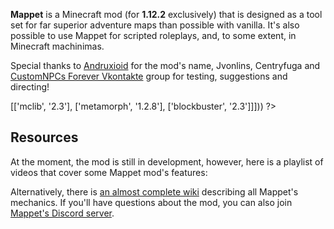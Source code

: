 <?php template('links', $__data__) ?> 

**Mappet** is a Minecraft mod (for **1.12.2** exclusively) that is designed as a tool set for far superior adventure maps than possible with vanilla. It's also possible to use Mappet for scripted roleplays, and, to some extent, in Minecraft machinimas.

Special thanks to [Andruxioid](https://www.youtube.com/channel/UCnHOceBjwMyqCR5oYOoNqhQ) for the mod's name, Jvonlins, Centryfuga and [CustomNPCs Forever Vkontakte](https://vk.com/customnpcforever) group for testing, suggestions and directing!

<?php template('install', array_merge($__data__, ['dependencies' => [['mclib', '2.3'], ['metamorph', '1.2.8'], ['blockbuster', '2.3']]])) ?> 

## Resources

At the moment, the mod is still in development, however, here is a playlist of videos that cover some Mappet mod's features:

<?php echo youtube('kJypWweCnKg?list=PLLnllO8nnzE__n6aLU8WUtfsGL1A62l0z', $domain) ?> 

Alternatively, there is [an almost complete wiki](<?php echo $links['mappet']['wiki'] ?>) describing all Mappet's mechanics. If you'll have questions about the mod, you can also join [Mappet's Discord server](<?php echo $links['mappet']['discord'] ?>).